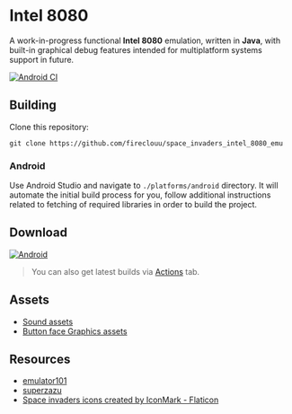 # Intel 8080
A work-in-progress functional **Intel 8080** emulation, written in **Java**, with built-in graphical debug features intended for multiplatform systems support in future.

[![Android CI](https://github.com/fireclouu/space_invaders_android/actions/workflows/android.yml/badge.svg?branch=master)](https://github.com/fireclouu/space_invaders_intel_8080_emu/actions/workflows/android.yml)

## Building

Clone this repository:
```
git clone https://github.com/fireclouu/space_invaders_intel_8080_emu
```

### Android

Use Android Studio and navigate to `./platforms/android` directory. It will automate the initial build process for you, follow additional instructions related to fetching of required libraries in order to build the project.

## Download

[![Android](https://img.shields.io/badge/Android-3DDC84?style=for-the-badge&logo=android&logoColor=white)](https://github.com/fireclouu/space_invaders_intel_8080_emu/releases/download/alpha-0.5/app-release-unsigned.apk)
> You can also get latest builds via [Actions](https://github.com/fireclouu/space_invaders_intel_8080_emu/actions) tab.

## Assets

- [Sound assets](https://samples.mameworld.info/)
- [Button face Graphics assets](https://ya-webdesign.com)

## Resources

- [emulator101](http://emulator101.com/)
- [superzazu](https://github.com/superzazu/8080)
- <a href="https://www.flaticon.com/free-icons/space-invaders" title="space invaders icons">Space
  invaders icons created by IconMark - Flaticon</a>


